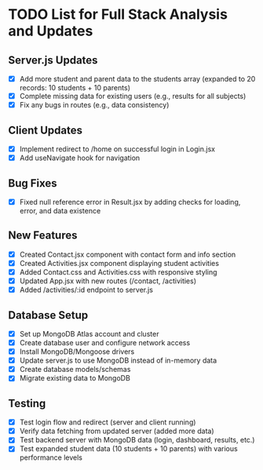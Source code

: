 # TODO List for Full Stack Analysis and Updates

## Server.js Updates
- [x] Add more student and parent data to the students array (expanded to 20 records: 10 students + 10 parents)
- [x] Complete missing data for existing users (e.g., results for all subjects)
- [x] Fix any bugs in routes (e.g., data consistency)

## Client Updates
- [x] Implement redirect to /home on successful login in Login.jsx
- [x] Add useNavigate hook for navigation

## Bug Fixes
- [x] Fixed null reference error in Result.jsx by adding checks for loading, error, and data existence

## New Features
- [x] Created Contact.jsx component with contact form and info section
- [x] Created Activities.jsx component displaying student activities
- [x] Added Contact.css and Activities.css with responsive styling
- [x] Updated App.jsx with new routes (/contact, /activities)
- [x] Added /activities/:id endpoint to server.js

## Database Setup
- [x] Set up MongoDB Atlas account and cluster
- [x] Create database user and configure network access
- [x] Install MongoDB/Mongoose drivers
- [x] Update server.js to use MongoDB instead of in-memory data
- [x] Create database models/schemas
- [x] Migrate existing data to MongoDB

## Testing
- [x] Test login flow and redirect (server and client running)
- [x] Verify data fetching from updated server (added more data)
- [x] Test backend server with MongoDB data (login, dashboard, results, etc.)
- [x] Test expanded student data (10 students + 10 parents) with various performance levels
